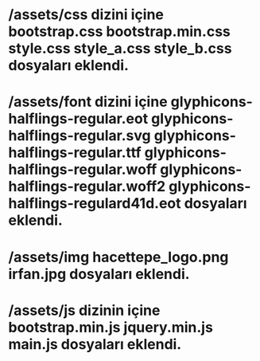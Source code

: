 # /assets/css dizini içine  bootstrap.css bootstrap.min.css style.css style_a.css style_b.css dosyaları eklendi.
# /assets/font   dizini içine glyphicons-halflings-regular.eot  glyphicons-halflings-regular.svg glyphicons-halflings-regular.ttf glyphicons-halflings-regular.woff glyphicons-halflings-regular.woff2 glyphicons-halflings-regulard41d.eot dosyaları eklendi.
# /assets/img  hacettepe_logo.png   irfan.jpg dosyaları eklendi.
# /assets/js dizinin içine bootstrap.min.js jquery.min.js main.js dosyaları eklendi.

